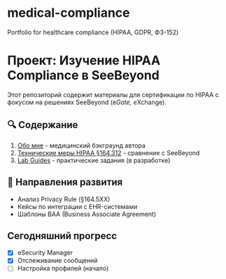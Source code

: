 # medical-compliance
Portfolio for healthcare compliance (HIPAA, GDPR, ФЗ-152)
# Проект: Изучение HIPAA Compliance в SeeBeyond

Этот репозиторий содержит материалы для сертификации по HIPAA 
с фокусом на решениях SeeBeyond (e*Gate, e*Xchange).

## 🔍 Содержание
1. [Обо мне](ABOUT_ME.md) - медицинский бэкграунд автора
2. [Технические меры HIPAA §164.312](HIPAA_164.312.md) - сравнение с SeeBeyond
3. [Lab Guides](/labs) - практические задания (в разработке)

## 🚀 Направления развития
- Анализ Privacy Rule (§164.5XX)
- Кейсы по интеграции с EHR-системами
- Шаблоны BAA (Business Associate Agreement)

## Сегодняшний прогресс
- [x] eSecurity Manager 
- [x] Отслеживание сообщений
- [ ] Настройка профилей (начало)
